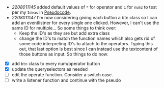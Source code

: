 - *2208011145* added default values of `*` for operator and `1` for `num2` to test per my `Ideas` in [Pseudocode](./pseudoCode.md).
- *2208011147* I'm now considering giving each button a btn class so I can add an eventlistner for every single one clicked. However, I can't use the same ID for multiple... So some things to think over:
    - Keep the ID's as they are but add extra class
    - change the ID's to match the function names which also gets rid of some code interpreting ID's to attach to the operators.
Typing this out, that last option is best since I can instead use the textcontent of those buttons as input.
So things to do now:
- [x] add `btn` class to every num/operator button
- [x] update the queryselectors as needed
- [ ] edit the operate function. Consider a switch case.
- [ ] write a listener function and continue with the pseudo